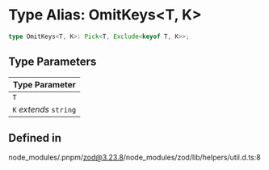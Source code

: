 # Type Alias: OmitKeys\<T, K\>

```ts
type OmitKeys<T, K>: Pick<T, Exclude<keyof T, K>>;
```

## Type Parameters

| Type Parameter |
| ------ |
| `T` |
| `K` *extends* `string` |

## Defined in

node\_modules/.pnpm/zod@3.23.8/node\_modules/zod/lib/helpers/util.d.ts:8
